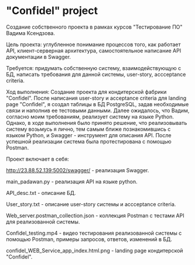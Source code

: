 # "Confidel" project
Создание собственного проекта в рамках курсов "Тестирование ПО" Вадима Ксендзова.

Цель проекта: углубленное понимание процессов того, как работает API, клиент-серверная архитектура, самостоятельное написание API документации в Swagger.

Требуется: придумать собственную систему, взаимодействующую с БД, написать требования для данной системы, user-story, accceptance criteria. 

Ход выполнения: Cоздание проекта для кондитерской фабрики "Confidel". После написания user-story и acceptance criteria для landing page "Confidel", я создал таблицы в БД PostgreSQL, задав необходимые связи и наполнив ее тестовыми данными. Далее ожидалось, что Вадим, согласно моим требованиям, реализует систему на языке Python. Однако, в ходе выполнения было принято решение, что реализовывать систему возьмусь я лично, тем самым ближе познакомившись с языком Python, и Swagger - инструмент для описания API. После успешной реализации система была протестирована с помощью Postman.

Проект включает в себя:

http://23.88.52.139:5002/swagger/  - реализация Swagger.

main_padawan.py - реализация API на языке python.

API_desc.txt - описание БД. 

User_story.txt - описание user-story системы и accceptance criteria.

Web_server.postman_collection.json - коллекция Postman с тестами API для реализованной системы.

Confidel_testing.mp4 - видео тестирования реализованной системы с помощью Postman, примеры запросов, ответов, изменений в БД.

confidel_WEB_Service_app_index.html.png - landing page кондитерской "Confidel".

